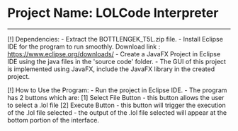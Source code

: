 # Project Name: LOLCode Interpreter
-----------------------------------------------------------------
[!] Dependencies: 
	- Extract the BOTTLENGEK_T5L.zip file.
	- Install Eclipse IDE for the program to run smoothly. 
	  Download link : https://www.eclipse.org/downloads/
	- Create a JavaFX Project in Eclipse IDE using the java files in the 'source code' folder.
	- The GUI of this project is implemented using JavaFX, include the JavaFX library in the created project.

[!] How to Use the Program:
	- Run the project in Eclipse IDE.
	- The program has 2 buttons which are:
		[1] Select File Button
			- this button allows the user to select a .lol file
		[2] Execute Button
			- this button will trigger the execution of the .lol file selected
			- the output of the .lol file selected will appear at the bottom portion of the interface.